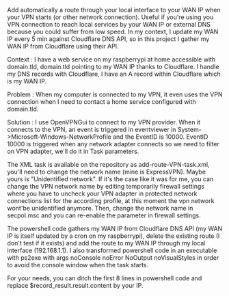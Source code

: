 Add automatically a route through your local interface to your WAN IP when your VPN starts (or other network connection).
Useful if you're using you VPN connection to reach local services by your WAN IP or external DNS because you could suffer from low speed. In my context, I update my WAN IP every 5 min against Cloudflare DNS API, so in this project I gather my WAN IP from Cloudflare using their API.

Context :
I have a web service on my raspberrypi at home accessible with domain.tld, domain.tld pointing to my WAN IP thanks to Cloudflare.
I handle my DNS records with Cloudflare, I have an A record within Cloudflare which is my WAN IP.

Problem :
When my computer is connected to my VPN, it even uses the VPN connection when I need to contact a home service configured with domain.tld.

Solution :
I use OpenVPNGui to connect to my VPN provider.
When it connects to the VPN, an event is triggered in eventviewer in System->Microsoft-Windows-NetworkProfile and the EventID is 10000.
EventID 10000 is triggered when any network adapter connects so we need to filter on VPN adapter, we'll do it in Task parameters.

The XML task is available on the repository as add-route-VPN-task.xml, you'll need to change the network name (mine is ExpressVPN).
Maybe yours is "Unidentified network". If it's the case like it was for me, you can change the VPN network name by editing temporarily firewall settings where you have to uncheck your VPN adapter in protected network connections list for the according profile, at this moment the vpn network wont'be unidentified anymore.
Then, change the network name in secpol.msc and you can re-enable the parameter in firewall settings.

The powershell code gathers my WAN IP from Cloudflare DNS API (my WAN IP is itself updated by a cron on my raspberrypi), delete the existing route (I don't test if it exists) and add the route to my WAN IP through my local interface (192.168.1.1).
I also transformed powershell code in an executable with ps2exe with args noConsole noError NoOutput noVisualStyles in order to avoid the console window when the task starts.

For your needs, you can ditch the first 8 lines in powershell code and replace $record_result.result.content by your IP.
